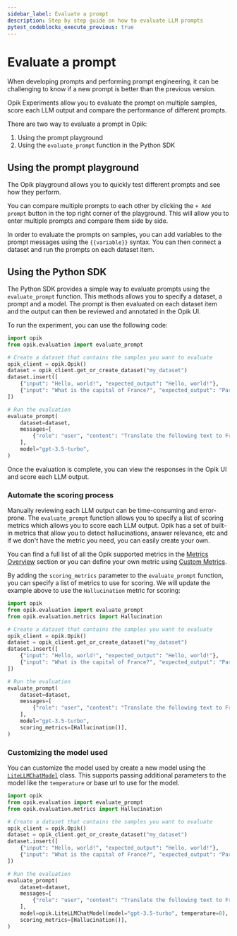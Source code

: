 ```yaml
---
sidebar_label: Evaluate a prompt
description: Step by step guide on how to evaluate LLM prompts
pytest_codeblocks_execute_previous: true
---
```


# Evaluate a prompt

When developing prompts and performing prompt engineering, it can be challenging to know if a new prompt is better than the previous version.

Opik Experiments allow you to evaluate the prompt on multiple samples, score each LLM output and compare the performance of different prompts.

<!-- Image of prompt experiments -->

There are two way to evaluate a prompt in Opik:

1. Using the prompt playground
2. Using the `evaluate_prompt` function in the Python SDK

## Using the prompt playground

The Opik playground allows you to quickly test different prompts and see how they perform.

You can compare multiple prompts to each other by clicking the `+ Add prompt` button in the top right corner of the playground. This will allow you to enter multiple prompts and compare them side by side.

In order to evaluate the prompts on samples, you can add variables to the prompt messages using the `{{variable}}` syntax. You can then connect a dataset and run the prompts on each dataset item.

<!-- Image of playground -->

## Using the Python SDK

The Python SDK provides a simple way to evaluate prompts using the `evaluate_prompt` function. This methods allows you to specify a dataset, a prompt and a model. The prompt is then evaluated on each dataset item and the output can then be reviewed and annotated in the Opik UI.

To run the experiment, you can use the following code:

```python
import opik
from opik.evaluation import evaluate_prompt

# Create a dataset that contains the samples you want to evaluate
opik_client = opik.Opik()
dataset = opik_client.get_or_create_dataset("my_dataset")
dataset.insert([
    {"input": "Hello, world!", "expected_output": "Hello, world!"},
    {"input": "What is the capital of France?", "expected_output": "Paris"},
])

# Run the evaluation
evaluate_prompt(
    dataset=dataset,
    messages=[
        {"role": "user", "content": "Translate the following text to French: {{input}}"},
    ],
    model="gpt-3.5-turbo",
)
```

Once the evaluation is complete, you can view the responses in the Opik UI and score each LLM output.

<!-- Screenshot of experiment UI  -->

### Automate the scoring process

Manually reviewing each LLM output can be time-consuming and error-prone. The `evaluate_prompt` function allows you to specify a list of scoring metrics which allows you to score each LLM output. Opik has a set of built-in metrics that allow you to detect hallucinations, answer relevance, etc and if we don't have the metric you need, you can easily create your own.

You can find a full list of all the Opik supported metrics in the [Metrics Overview](/evaluation/metrics/overview.md) section or you can define your own metric using [Custom Metrics](/evaluation/metrics/custom_metric.md).

By adding the `scoring_metrics` parameter to the `evaluate_prompt` function, you can specify a list of metrics to use for scoring. We will update the example above to use the `Hallucination` metric for scoring:

```python
import opik
from opik.evaluation import evaluate_prompt
from opik.evaluation.metrics import Hallucination

# Create a dataset that contains the samples you want to evaluate
opik_client = opik.Opik()
dataset = opik_client.get_or_create_dataset("my_dataset")
dataset.insert([
    {"input": "Hello, world!", "expected_output": "Hello, world!"},
    {"input": "What is the capital of France?", "expected_output": "Paris"},
])

# Run the evaluation
evaluate_prompt(
    dataset=dataset,
    messages=[
        {"role": "user", "content": "Translate the following text to French: {{input}}"},
    ],
    model="gpt-3.5-turbo",
    scoring_metrics=[Hallucination()],
)
```

### Customizing the model used

You can customize the model used by create a new model using the [`LiteLLMChatModel`](https://www.comet.com/docs/opik/python-sdk-reference/Objects/LiteLLMChatModel.html) class. This supports passing additional parameters to the model like the `temperature` or base url to use for the model.

```python
import opik
from opik.evaluation import evaluate_prompt
from opik.evaluation.metrics import Hallucination

# Create a dataset that contains the samples you want to evaluate
opik_client = opik.Opik()
dataset = opik_client.get_or_create_dataset("my_dataset")
dataset.insert([
    {"input": "Hello, world!", "expected_output": "Hello, world!"},
    {"input": "What is the capital of France?", "expected_output": "Paris"},
])

# Run the evaluation
evaluate_prompt(
    dataset=dataset,
    messages=[
        {"role": "user", "content": "Translate the following text to French: {{input}}"},
    ],
    model=opik.LiteLLMChatModel(model="gpt-3.5-turbo", temperature=0),
    scoring_metrics=[Hallucination()],
)
```
